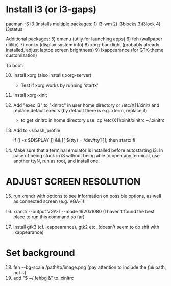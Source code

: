 # Install i3 (or i3-gaps)
pacman -S i3 (installs multiple packages: 1) i3-wm 2) i3blocks 3)i3lock 4) i3status


Additional packages: 
5) dmenu (utily for launching apps) 
6) feh (wallpaper utility)
7) conky (display system info)
8) xorg-backlight (probably already installed, adjust laptop screen brightness)
9) lxappearance (for GTK-theme customization)

To boot:

10) Install xorg (also installs xorg-server)
	- Test if xorg works by running 'startx'
11) Install xorg-xinit
12) Add "exec i3" to "xinitrc" in user home directory or /etc/X11/xinit/ and replace default exec's (by default there is e.g. xterm, replace it) 
	- to get xinitrc in home directory use: cp /etc/X11/xinit/xinitrc ~/.xinitrc
13) Add to ~/.bash_profile:

	if [[ -z $DISPLAY ]] && [[ $(tty) = /dev/tty1 ]]; then
	startx
	fi
14) Make sure that a terminal emulator is installed before autostarting i3. In case of being stuck in i3 without being able to open any terminal, use another ttyN, run as root, and install one.
# ADJUST SCREEN RESOLUTION
15) run xrandr with options to see information on possible options, as well as connected screen (e.g. VGA-1)
16) xrandr --output VGA-1 --mode 1920x1080 (I haven't found the best place to run this command so far)

17) install gtk3 (cf. lxappearance), gtk2 etc. (doesn't seem to do shit with lxappearance)
# Set background
18) feh --bg-scale /path/to/image.png (pay attention to include the *full* path, not ~)
19) add "$ ~/.fehbg &" to .xinitrc
